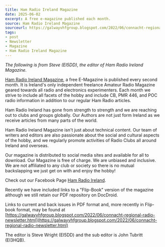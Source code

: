 ```yaml
---
title: Ham Radio Ireland Magazine
date: 2025-06-02
excerpt: A free e-magazine published each month.
source: Ham Radio Ireland Magazine
sourceurl: https://galwayvhfgroup.blogspot.com/2022/06/connacht-regional-radio-newsletter.html
tags:
- post
- Newsletter
- Magazine
- Ham Radio Ireland Magazine
---
```

*The following is from Steve (EI5DD), the editor of Ham Radio Ireland Magazine.*

[Ham Radio Ireland Magazine](https://galwayvhfgroup.blogspot.com/2022/06/connacht-regional-radio-newsletter.html), a free E-Magazine is published every second month. It is Ireland's only independent freelance Amateur Radio Magazine geared towards all radio and electronics experimenters. Each month we strive to include all facets of the hobby and include CB, PMR 446, and POC radio information in addition to our regular Ham Radio articles. 

Ham Radio Ireland has gone from strength to strength and we are reaching out to clubs and groups globally. Our Authors are not just form Ireland as we receive articles from many parts of the world. 

Ham Radio Ireland Magazine isn't just about technical content. Our team of writers and editors are also passionate about the social and cultural aspects of the hobby, and we regularly promote activities of Radio Clubs all around Ireland and overseas.
 
Our magazine is distributed to social media sites and available for all to download. Our Magazine is free of charge. We are unbiased and inclusive. We are not affiliated to any club or society so there is no mutual backslapping we just get on with and enjoy the hobby!

Check out our Facebook Page [Ham Radio Ireland](https://www.facebook.com/groups/1437072523434876/).

Recently we have included links to a "Flip-Book" version of the magazine although we still retain our PDF repository on DocDroid.

Links to current and back issues in PDF format and, more recently in Flip-book format, may be found at [https://galwayvhfgroup.blogspot.com/2022/06/connacht-regional-radio-newsletter.html](https://galwayvhfgroup.blogspot.com/2022/06/connacht-regional-radio-newsletter.html)

The editor is Steve Wright (EI5DD) and the sub editor is John Tubritt (EI3HQB).